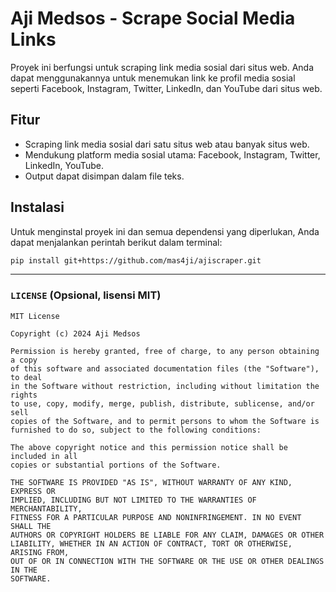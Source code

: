 # Aji Medsos - Scrape Social Media Links

Proyek ini berfungsi untuk scraping link media sosial dari situs web. Anda dapat menggunakannya untuk menemukan link ke profil media sosial seperti Facebook, Instagram, Twitter, LinkedIn, dan YouTube dari situs web.

## Fitur

- Scraping link media sosial dari satu situs web atau banyak situs web.
- Mendukung platform media sosial utama: Facebook, Instagram, Twitter, LinkedIn, YouTube.
- Output dapat disimpan dalam file teks.

## Instalasi

Untuk menginstal proyek ini dan semua dependensi yang diperlukan, Anda dapat menjalankan perintah berikut dalam terminal:

```bash
pip install git+https://github.com/mas4ji/ajiscraper.git
```


---

### **`LICENSE`** (Opsional, lisensi MIT)

```plaintext
MIT License

Copyright (c) 2024 Aji Medsos

Permission is hereby granted, free of charge, to any person obtaining a copy
of this software and associated documentation files (the "Software"), to deal
in the Software without restriction, including without limitation the rights
to use, copy, modify, merge, publish, distribute, sublicense, and/or sell
copies of the Software, and to permit persons to whom the Software is
furnished to do so, subject to the following conditions:

The above copyright notice and this permission notice shall be included in all
copies or substantial portions of the Software.

THE SOFTWARE IS PROVIDED "AS IS", WITHOUT WARRANTY OF ANY KIND, EXPRESS OR
IMPLIED, INCLUDING BUT NOT LIMITED TO THE WARRANTIES OF MERCHANTABILITY,
FITNESS FOR A PARTICULAR PURPOSE AND NONINFRINGEMENT. IN NO EVENT SHALL THE
AUTHORS OR COPYRIGHT HOLDERS BE LIABLE FOR ANY CLAIM, DAMAGES OR OTHER
LIABILITY, WHETHER IN AN ACTION OF CONTRACT, TORT OR OTHERWISE, ARISING FROM,
OUT OF OR IN CONNECTION WITH THE SOFTWARE OR THE USE OR OTHER DEALINGS IN THE
SOFTWARE.
